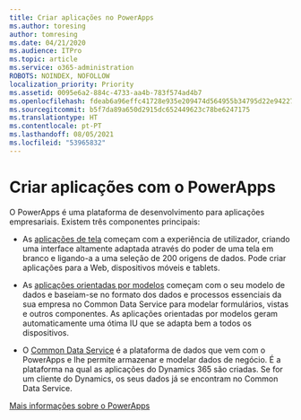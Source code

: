 ```yaml
---
title: Criar aplicações no PowerApps
ms.author: toresing
author: tomresing
ms.date: 04/21/2020
ms.audience: ITPro
ms.topic: article
ms.service: o365-administration
ROBOTS: NOINDEX, NOFOLLOW
localization_priority: Priority
ms.assetid: 0095e6a2-884c-4733-aa4b-783f574ad4b7
ms.openlocfilehash: fdeab6a96effc41728e935e209474d564955b34795d22e94227ca741368462b6
ms.sourcegitcommit: b5f7da89a650d2915dc652449623c78be6247175
ms.translationtype: HT
ms.contentlocale: pt-PT
ms.lasthandoff: 08/05/2021
ms.locfileid: "53965832"
---
```

# <a name="create-apps-with-powerapps"></a>Criar aplicações com o PowerApps

O PowerApps é uma plataforma de desenvolvimento para aplicações empresariais. Existem três componentes principais: 
  
- As [aplicações de tela](https://go.microsoft.com/fwlink/?linkid=874495) começam com a experiência de utilizador, criando uma interface altamente adaptada através do poder de uma tela em branco e ligando-a a uma seleção de 200 origens de dados. Pode criar aplicações para a Web, dispositivos móveis e tablets. 
    
- As [aplicações orientadas por modelos](https://go.microsoft.com/fwlink/?linkid=874496) começam com o seu modelo de dados e baseiam-se no formato dos dados e processos essenciais da sua empresa no Common Data Service para modelar formulários, vistas e outros componentes. As aplicações orientadas por modelos geram automaticamente uma ótima IU que se adapta bem a todos os dispositivos. 
    
- O [Common Data Service](https://go.microsoft.com/fwlink/?linkid=874497) é a plataforma de dados que vem com o PowerApps e lhe permite armazenar e modelar dados de negócio. É a plataforma na qual as aplicações do Dynamics 365 são criadas. Se for um cliente do Dynamics, os seus dados já se encontram no Common Data Service. 
    
[Mais informações sobre o PowerApps](https://go.microsoft.com/fwlink/?linkid=874498)
  


